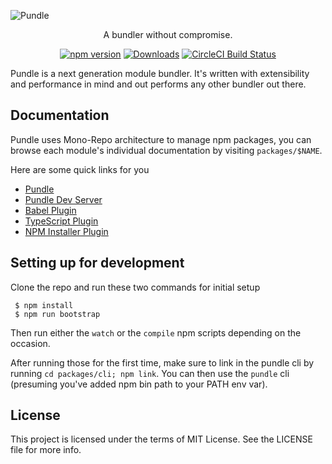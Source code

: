 ![Pundle](https://raw.githubusercontent.com/motion/motion/master/pundle.png)

<p align="center">
  A bundler without compromise.
</p>

<p align="center">
  <a href="http://badge.fury.io/js/pundle"><img alt="npm version" src="https://badge.fury.io/js/pundle.svg"></a>
  <a href="https://npmjs.org/package/pundle"><img alt="Downloads" src="http://img.shields.io/npm/dm/pundle.svg"></a>
  <a href="https://circleci.com/gh/motion/pundle/tree/master">
    <img src="https://img.shields.io/circleci/project/motion/pundle/master.svg" alt="CircleCI Build Status">
  </a>
</p>

Pundle is a next generation module bundler. It's written with extensibility and performance in mind and out performs any other bundler out there.

## Documentation

Pundle uses Mono-Repo architecture to manage npm packages, you can browse each module's individual documentation by visiting `packages/$NAME`.

Here are some quick links for you

- [Pundle](https://github.com/motion/pundle/blob/master/packages/pundle/README.md)
- [Pundle Dev Server](https://github.com/motion/pundle/blob/master/packages/dev/README.md)
- [Babel Plugin](https://github.com/motion/pundle/blob/master/packages/babel/README.md)
- [TypeScript Plugin](https://github.com/motion/pundle/blob/master/packages/typescript/README.md)
- [NPM Installer Plugin](https://github.com/motion/pundle/blob/master/packages/npm-installer/README.md)

## Setting up for development

Clone the repo and run these two commands for initial setup

```
 $ npm install
 $ npm run bootstrap
```

Then run either the `watch` or the `compile` npm scripts depending on the occasion.

After running those for the first time, make sure to link in the pundle cli by running `cd packages/cli; npm link`. You can then use the `pundle` cli (presuming you've added npm bin path to your PATH env var).

## License

This project is licensed under the terms of MIT License. See the LICENSE file for more info.
